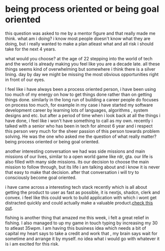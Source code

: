 # being process oriented or being goal oriented

this question was asked to me by a mentor figure and that really made me think. what am i doing? i know most people doesn't know what they are doing, but i really wanted to make a plan atleast what and all risk i should take for the next 4 years.

what would you choose? at the age of 22 stepping into the world of tech and the world is already making you feel like you are a decade late. all these things seems kind of overwhelming but somewhere i think there is a silver lining. day by day we might be missing the most obvious opportunities right in front of our eyes.

I feel like i have always been a process oriented person, i have been using too much of my energy on how to get things done rather than on getting things done. similarly in the long run of building a career people do focuses on process too much, for example in my case i have started my software development career by learning lots of languages, algorithms , system designs and etc. but after a period of time when i look back at all the things i have done, i feel like i won't have something to call as my own. recently i talked with a senior who has been in tech for almost 6 year and i respect this person very much for the sheer passion of this person towards problem solving. He was the one who asked me the question of what really matter? being process oriented or being goal oriented.

another interesting conversation we had was side missions and main missions of our lives, similar to a open world game like rdr, gta. our life is also filled with many side missions. its our decision to choose the main mission to follow through, but its life i am talking about and i know it is never that easy to make that decision. after that conversation i will try to consciously become goal oriented.

i have came across a interesting tech stack recently which is all about getting the product to user as fast as possible, it is nextjs, shadcn, clerk and convex. i feel like this could work to build application with which i wont get distracted quickly and could actually make a valuable product.[check this out](https://www.youtube.com/watch?v=gFWZM0saGGI).

fishing is another thing that amazed me this week, i felt a great relief in fishing. I also managed to up my game in touch typing by increasing my 30 to atleast 35wpm. I am having this business idea which needs a bit of capital my heart says to take a credit and work that , my brain says wait for sometime and arrange it by myself. no idea what i would go with whatever it is i am excited for this risk.